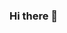 ### Hi there 👋

<!--
**kzonemin/kzonemin** is a ✨ _special_ ✨ repository because its `README.md` (this file) appears on your GitHub profile.

Here are some ideas to get you started:

- 🔭 I'm currently working on feature extraction and analysis for vocal pathology detection
- 🌱 I’m currently learning and acquiring new skills as I progress. 
- 👯 I’m looking to collaborate on Data Science Projects, ML/AI Projects
- 💬 Ask me about Football/Chelsea FC/Basketball/Music
- 📫 How to reach me: https://www.linkedin.com/in/chandrim-konwar-903634238/
- 😄 Pronouns: He/Him
- ⚡ Fun fact: I am the tallest guy in mmy family. 
-->

